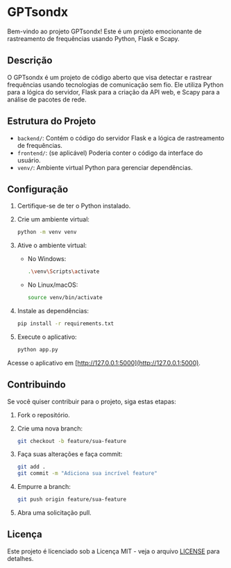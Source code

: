 # GPTsondx

Bem-vindo ao projeto GPTsondx! Este é um projeto emocionante de rastreamento de frequências usando Python, Flask e Scapy.

## Descrição

O GPTsondx é um projeto de código aberto que visa detectar e rastrear frequências usando tecnologias de comunicação sem fio. Ele utiliza Python para a lógica do servidor, Flask para a criação da API web, e Scapy para a análise de pacotes de rede.

## Estrutura do Projeto

- `backend/`: Contém o código do servidor Flask e a lógica de rastreamento de frequências.
- `frontend/`: (se aplicável) Poderia conter o código da interface do usuário.
- `venv/`: Ambiente virtual Python para gerenciar dependências.

## Configuração

1. Certifique-se de ter o Python instalado.
2. Crie um ambiente virtual:

    ```bash
    python -m venv venv
    ```

3. Ative o ambiente virtual:

    - No Windows:

        ```bash
        .\venv\Scripts\activate
        ```

    - No Linux/macOS:

        ```bash
        source venv/bin/activate
        ```

4. Instale as dependências:

    ```bash
    pip install -r requirements.txt
    ```

5. Execute o aplicativo:

    ```bash
    python app.py
    ```

Acesse o aplicativo em [http://127.0.0.1:5000](http://127.0.0.1:5000).

## Contribuindo

Se você quiser contribuir para o projeto, siga estas etapas:

1. Fork o repositório.
2. Crie uma nova branch:

    ```bash
    git checkout -b feature/sua-feature
    ```

3. Faça suas alterações e faça commit:

    ```bash
    git add .
    git commit -m "Adiciona sua incrível feature"
    ```

4. Empurre a branch:

    ```bash
    git push origin feature/sua-feature
    ```

5. Abra uma solicitação pull.

## Licença

Este projeto é licenciado sob a Licença MIT - veja o arquivo [LICENSE](LICENSE) para detalhes.

